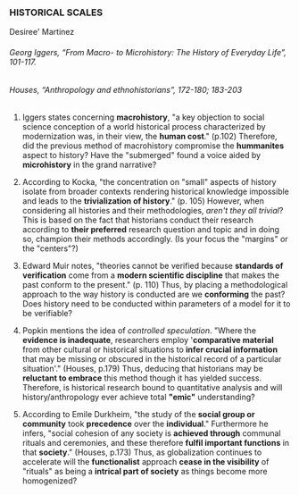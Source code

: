 ### HISTORICAL SCALES
Desiree' Martinez
###### Georg Iggers, “From Macro- to Microhistory: The History of Everyday Life”, 101-117.
###### Houses, “Anthropology and ethnohistorians”, 172-180; 183-203  
 
 1. Iggers states concerning **macrohistory**, "a key objection to social science conception of a world historical process characterized by modernization was, in their view, the **human cost**." (p.102) Therefore, did the previous method of macrohistory compromise the **hummanites** aspect to history? Have  the "submerged" found a voice aided by **microhistory** in the grand narrative?  

 2.  According to Kocka, "the concentration on "small" aspects of history isolate from broader contexts rendering historical knowledge impossible and leads to the **trivialization of history**." (p. 105) However, when considering all histories and their methodologies, _aren't they all trivial_? This is based on the fact that historians conduct their research according to **their preferred** research question and topic and in doing so, champion their methods accordingly. (Is your focus the "margins" or the "centers"?)
 
3. Edward Muir notes, "theories cannot be verified because **standards of verification** come from a **modern scientific discipline** that makes the past conform to the present." (p. 110) Thus, by placing a methodological approach to the way history is conducted are we **conforming** the past? Does history need to be conducted within parameters of a model for it to be verifiable?

4. Popkin mentions the idea of _controlled speculation_. "Where the **evidence is inadequate**, researchers employ '**comparative material** from other cultural or historical situations to **infer crucial information** that may be missing or obscured in the historical record of a particular situation'." (Houses, p.179) Thus, deducing that historians may be **reluctant to embrace** this method though it has yielded success. Therefore, is historical research bound to quantitative analysis and will history/anthropology ever achieve total **"emic"** understanding?

5. According to Emile Durkheim, "the study of the **social group or community** took **precedence** over the **individual**." Furthermore he infers, "social cohesion of any society is **achieved through** communal rituals and ceremonies, and these therefore **fulfil important functions** in that **society**." (Houses, p.173) Thus, as globalization continues to accelerate will the **functionalist** approach **cease in the visibility** of "rituals" as being a **intrical part of society** as things become more homogenized?